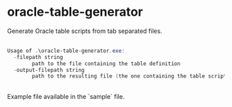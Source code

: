 # oracle-table-generator
Generate Oracle table scripts from tab separated files.<br>
<br>
```powershell
Usage of .\oracle-table-generator.exe:
  -filepath string
        path to the file containing the table definition
  -output-filepath string
        path to the resulting file (the one containing the table script)
```
<br>
Example file available in the `sample` file.
